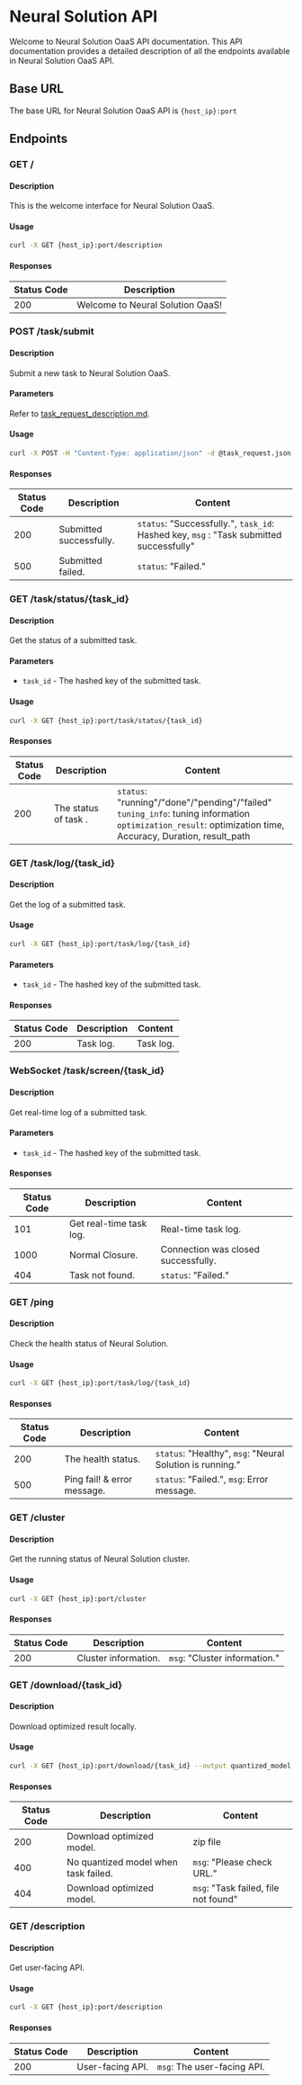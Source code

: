 # Neural Solution API

Welcome to Neural Solution OaaS API documentation. This API documentation provides a detailed description of all the endpoints available in Neural Solution OaaS API.

## Base URL

The base URL for Neural Solution OaaS API is `{host_ip}:port`

## Endpoints

### GET /

#### Description

This is the welcome interface for Neural Solution OaaS.

#### Usage
```bash
curl -X GET {host_ip}:port/description
```

#### Responses

| Status Code | Description                                       |
| ----------- | ------------------------------------------------- |
| 200         | Welcome to Neural Solution OaaS!                  |


### POST /task/submit

#### Description

Submit a new task to Neural Solution OaaS.

#### Parameters

Refer to [task_request_description.md](./template/task_request_description.md).

#### Usage
```bash
curl -X POST -H "Content-Type: application/json" -d @task_request.json {host_ip}:port/task/submit
```
#### Responses

| Status Code | Description             | Content               |
| ----------- | -----------------------| ---------------------|
| 200         | Submitted successfully.| `status`: "Successfully.", `task_id`: Hashed key, `msg` : "Task submitted successfully"|
| 500         | Submitted failed.       | `status`: "Failed."  |

### GET /task/status/{task_id}

#### Description

Get the status of a submitted task.

#### Parameters

- `task_id` - The hashed key of the submitted task.

#### Usage
```bash
curl -X GET {host_ip}:port/task/status/{task_id}
```

#### Responses

| Status Code | Description      | Content       |
| ----------- | ---------------- | ------------- |
| 200         | The status of task .  | `status`: "running"/"done"/"pending"/"failed"</br> `tuning_info`: tuning information</br> `optimization_result`: optimization time, Accuracy, Duration, result_path|

### GET /task/log/{task_id}

#### Description

Get the log of a submitted task.

#### Usage
```bash
curl -X GET {host_ip}:port/task/log/{task_id}
```

#### Parameters

- `task_id` - The hashed key of the submitted task.

#### Responses

| Status Code | Description | Content      |
| ----------- | ----------- | ------------ |
| 200         | Task log.   | Task log.    |

### WebSocket /task/screen/{task_id}

#### Description

Get real-time log of a submitted task.

#### Parameters

- `task_id` - The hashed key of the submitted task.

#### Responses

| Status Code | Description                              | Content               |
| ----------- | ---------------------------------------- | ---------------------|
| 101         | Get real-time task log.                  | Real-time task log.   |
| 1000        | Normal Closure.                          | Connection was closed successfully.|
| 404         | Task not found.                          | `status`: "Failed."  |

### GET /ping

#### Description

Check the health status of Neural Solution.

#### Usage
```bash
curl -X GET {host_ip}:port/task/log/{task_id}
```

#### Responses

| Status Code | Description  | Content                                |
| ----------- | ------------ | -------------------------------------- |
| 200         | The health status. | `status`: "Healthy", `msg`: "Neural Solution is running." |
| 500         | Ping fail! & error message. | `status`: "Failed.", `msg`: Error message. |


### GET /cluster

#### Description

Get the running status of Neural Solution cluster.

#### Usage
```bash
curl -X GET {host_ip}:port/cluster
```

#### Responses

| Status Code | Description | Content                                    |
| ----------- | ------------| ------------------------------------------ |
| 200         | Cluster information. |  `msg`: "Cluster information." |

### GET /download/{task_id}

#### Description

Download optimized result locally.

#### Usage
```bash
curl -X GET {host_ip}:port/download/{task_id} --output quantized_model.zip
```

#### Responses

| Status Code | Description | Content          |
| ----------- | ----------- | ---------------- |
| 200         | Download optimized model. | zip file |
| 400         | No quantized model when task failed. | `msg`: "Please check URL." |
| 404         | Download optimized model. | `msg`: "Task failed, file not found" |


### GET /description

#### Description

Get user-facing API.

#### Usage
```bash
curl -X GET {host_ip}:port/description
```

#### Responses

| Status Code | Description | Content          |
| ----------- | ----------- | ---------------- |
| 200         | User-facing API. | `msg`: The user-facing API. |